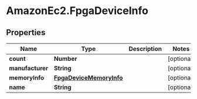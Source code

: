 # AmazonEc2.FpgaDeviceInfo

## Properties

Name | Type | Description | Notes
------------ | ------------- | ------------- | -------------
**count** | **Number** |  | [optional] 
**manufacturer** | **String** |  | [optional] 
**memoryInfo** | [**FpgaDeviceMemoryInfo**](FpgaDeviceMemoryInfo.md) |  | [optional] 
**name** | **String** |  | [optional] 


